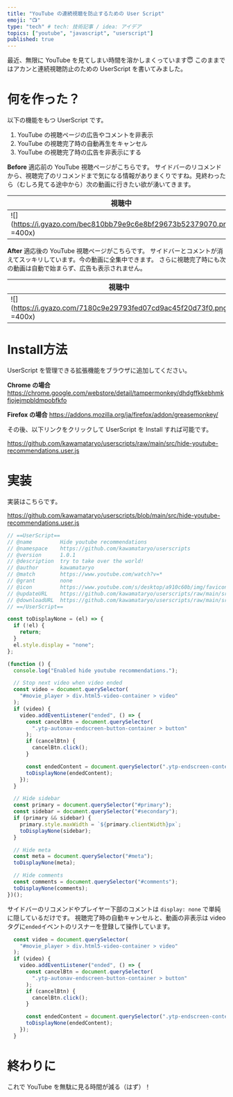 ```yaml
---
title: "YouTube の連続視聴を防止するための User Script"
emoji: "📺"
type: "tech" # tech: 技術記事 / idea: アイデア
topics: ["youtube", "javascript", "userscript"]
published: true
---
```


最近、無限に YouTube を見てしまい時間を溶かしまくっています😇 このままではアカンと連続視聴防止のための UserScript を書いてみました。

# 何を作った？
以下の機能をもつ UserScript です。

1. YouTube の視聴ページの広告やコメントを非表示
2. YouTube の視聴完了時の自動再生をキャンセル
3. YouTube の視聴完了時の広告を非表示にする

**Before**
適応前の YouTube 視聴ページがこちらです。
サイドバーのリコメンドから、視聴完了のリコメンドまで気になる情報がありまくりですね。見終わったら（むしろ見てる途中から）次の動画に行きたい欲が湧いてきます。

|視聴中|視聴完了|
|---|---|
|![](https://i.gyazo.com/bec810bb79e9c6e8bf29673b52379070.png =400x)|![](https://i.gyazo.com/50f99355a5d2fd14f5ee8bc7cc920a63.png =400x)|

**After**
適応後の YouTube 視聴ページがこちらです。
サイドバーとコメントが消えてスッキリしています。今の動画に全集中できます。
さらに視聴完了時にも次の動画は自動で始まらず、広告も表示されません。

|視聴中|視聴完了|
|---|---|
|![](https://i.gyazo.com/7180c9e29793fed07cd9ac45f20d73f0.png =400x)|![](https://i.gyazo.com/5f19919371988fb86eb67079d75d2ee9.png =400x)|

# Install方法

UserScript を管理できる拡張機能をブラウザに追加してください。

**Chrome の場合**
https://chrome.google.com/webstore/detail/tampermonkey/dhdgffkkebhmkfjojejmpbldmpobfkfo

**Firefox の場合**
https://addons.mozilla.org/ja/firefox/addon/greasemonkey/

その後、以下リンクをクリックして UserScript を Install すれば可能です。

https://github.com/kawamataryo/userscripts/raw/main/src/hide-youtube-recommendations.user.js

# 実装

実装はこちらです。

https://github.com/kawamataryo/userscripts/blob/main/src/hide-youtube-recommendations.user.js

```js
// ==UserScript==
// @name         Hide youtube recommendations
// @namespace    https://github.com/kawamataryo/userscripts
// @version      1.0.1
// @description  try to take over the world!
// @author       kawamataryo
// @match        https://www.youtube.com/watch?v=*
// @grant        none
// @icon         https://www.youtube.com/s/desktop/a910c60b/img/favicon_96x96.png
// @updateURL    https://github.com/kawamataryo/userscripts/raw/main/src/hide-youtube-recommendations.user.js
// @downloadURL  https://github.com/kawamataryo/userscripts/raw/main/src/hide-youtube-recommendations.user.js
// ==/UserScript==

const toDisplayNone = (el) => {
  if (!el) {
    return;
  }
  el.style.display = "none";
};

(function () {
  console.log("Enabled hide youtube recommendations.");

  // Stop next video when video ended
  const video = document.querySelector(
    "#movie_player > div.html5-video-container > video"
  );
  if (video) {
    video.addEventListener("ended", () => {
      const cancelBtn = document.querySelector(
        ".ytp-autonav-endscreen-button-container > button"
      );
      if (cancelBtn) {
        cancelBtn.click();
      }

      const endedContent = document.querySelector(".ytp-endscreen-content");
      toDisplayNone(endedContent);
    });
  }

  // Hide sidebar
  const primary = document.querySelector("#primary");
  const sidebar = document.querySelector("#secondary");
  if (primary && sidebar) {
    primary.style.maxWidth = `${primary.clientWidth}px`;
    toDisplayNone(sidebar);
  }

  // Hide meta
  const meta = document.querySelector("#meta");
  toDisplayNone(meta);

  // Hide comments
  const comments = document.querySelector("#comments");
  toDisplayNone(comments);
})();

```

サイドバーのリコメンドやプレイヤー下部のコメントは `display: none` で単純に隠しているだけです。
視聴完了時の自動キャンセルと、動画の非表示は video タグに`ended`イベントのリスナーを登録して操作しています。

```js
  const video = document.querySelector(
    "#movie_player > div.html5-video-container > video"
  );
  if (video) {
    video.addEventListener("ended", () => {
      const cancelBtn = document.querySelector(
        ".ytp-autonav-endscreen-button-container > button"
      );
      if (cancelBtn) {
        cancelBtn.click();
      }

      const endedContent = document.querySelector(".ytp-endscreen-content");
      toDisplayNone(endedContent);
    });
  }
```

# 終わりに

これで YouTube を無駄に見る時間が減る（はず）！